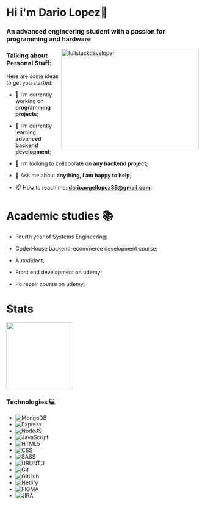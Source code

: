 # Hi i'm Dario Lopez👋

### An advanced engineering student with a passion for programming and hardware

<p align="rigth">
    <img
    src="https://media2.giphy.com/media/bGgsc5mWoryfgKBx1u/giphy.gif?cid=ecf05e47et0hgc27le4nfod5nyxlzd46mmyumfc2h1ma5h2s&ep=v1_gifs_search&rid=giphy.gif&ct=g"
    alt="fullstackdeveloper"
    width="360px"
    height="260px"
    align="right"
/>
</p>

<h3 align="left">Talking about Personal Stuff:</h3>

Here are some ideas to get you started:

- 🔭 I’m currently working on **programming projects**;
  
- 🌱 I’m currently learning **advanced backend development**;
  
- 👯 I’m looking to collaborate on **any backend project**;
  
- 💬 Ask me about **anything, I am happy to help**;

- 📫 How to reach me: **darioangellopez38@gmail.com**;

# Academic studies :books:

* Fourth year of Systems Engineering;
  
* CoderHouse backend-ecommerce development course;
  
* Autodidact;
  
* Front end development on udemy;
  
* Pc repair course on udemy;

# Stats 
<a href="https://github.com/DarioLopez18/convoychat">
  <img height=175em align="center" src="https://github-readme-stats.vercel.app/api/top-langs?username=DarioLopez18&layout=compact&langs_count=8&card_width=320&theme=tokyonight" />
</a>

### Technologies :computer:

* ![MongoDB](https://img.shields.io/badge/MongoDB-4EA94B?style=for-the-badge&logo=mongodb&logoColor=white)
* ![Express](https://img.shields.io/badge/Express.js-404D59?style=for-the-badge)
* ![NodeJS](https://img.shields.io/badge/Node.js-43853D?style=for-the-badge&logo=node.js&logoColor=white)
* ![JavaScript](https://img.shields.io/badge/JavaScript-F7DF1E?style=for-the-badge&logo=javascript&logoColor=black)
* ![HTML5](https://img.shields.io/badge/HTML5-E34F26?style=for-the-badge&logo=html5&logoColor=white)
* ![CSS](https://img.shields.io/badge/CSS3-1572B6?style=for-the-badge&logo=css3&logoColor=white)
* ![SASS](https://img.shields.io/badge/Sass-CC6699?style=for-the-badge&logo=sass&logoColor=white)
* ![UBUNTU](https://img.shields.io/badge/Ubuntu-E95420?style=for-the-badge&logo=ubuntu&logoColor=white)
* ![Git](https://img.shields.io/badge/git-%23F05033.svg?style=for-the-badge&logo=git&logoColor=white)
* ![GitHub](https://img.shields.io/badge/github-%23121011.svg?style=for-the-badge&logo=github&logoColor=white)
* ![Netlify](https://img.shields.io/badge/Netlify-00C7B7?style=for-the-badge&logo=netlify&logoColor=white)
* ![FIGMA](https://img.shields.io/badge/Figma-F24E1E?style=for-the-badge&logo=figma&logoColor=white)
* ![JIRA](https://img.shields.io/badge/Jira-0052CC?style=for-the-badge&logo=Jira&logoColor=white)
